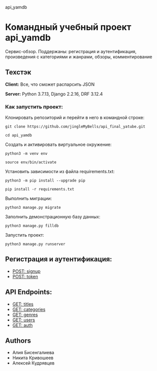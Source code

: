 api_yamdb
# Командный учебный проект api_yamdb

Сервис-обзор. 
Поддержаны: регистрация и аутентификация, произведения с категориями и жанрами, обзоры, комментирование

## Техстэк

**Client:** Все, что сможет распарсить JSON

**Server:** Python 3.7.13, Django 2.2.16, DRF 3.12.4

### Как запустить проект:

Клонировать репозиторий и перейти в него в командной строке:

```
git clone https://github.com/jingleMyBells/api_final_yatube.git
```
```
cd api_yamdb
```
Cоздать и активировать виртуальное окружение:

```
python3 -m venv env
```
```
source env/bin/activate
```
Установить зависимости из файла requirements.txt:

```
python3 -m pip install --upgrade pip
```

```
pip install -r requirements.txt
```
Выполнить миграции:

```
python3 manage.py migrate
```
Заполнить демонстрационную базу данных:
```
python3 manage.py filldb
```
Запустить проект:

```
python3 manage.py runserver
```
## Регистрация и аутентификация:
- [POST: signup](http://127.0.0.1:8000/api/v1/auth/signup/)
- [POST: token](http://127.0.0.1:8000/api/v1/auth/token/)

## API Endpoints:
- [GET: titles](http://127.0.0.1:8000/api/v1/titles/)
- [GET: categories](http://127.0.0.1:8000/api/v1/categories/)
- [GET: genres](http://127.0.0.1:8000/api/v1/genres/)
- [GET: users](http://127.0.0.1:8000/api/v1/users/)
- [GET: auth](http://127.0.0.1:8000/api/v1/auth/)



## Authors

- Алия Бисенгалиева
- Никита Кривошеев
- Алексей Кудрявцев
